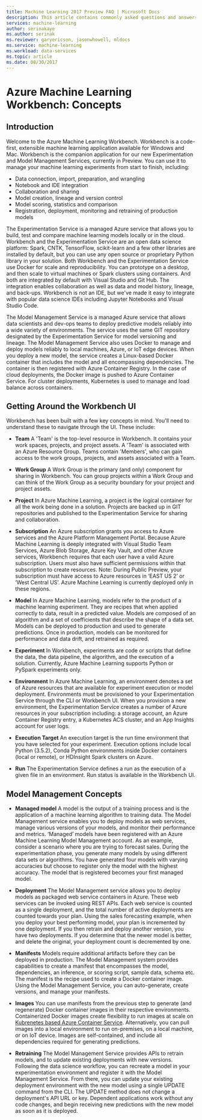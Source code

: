 ```yaml
---
title: Machine Learning 2017 Preview FAQ | Microsoft Docs
description: This article contains commonly asked questions and answers
services: machine-learning
author: serinakaye
ms.author: serinak
ms.reviewer: garyericson, jasonwhowell, mldocs
ms.service: machine-learning
ms.workload: data-services
ms.topic: article
ms.date: 08/30/2017 
---
```


# Azure Machine Learning Workbench: Concepts

## Introduction

Welcome to the Azure Machine Learning Workbench. Workbench is a code-first, extensible machine learning application available for Windows and Mac. Workbench is the companion application for our new Experimentation and Model Management Services, currently in Preview. You can use it to manage your machine learning experiments from start to finish, including:
- Data connection, import, preparation, and wrangling 
- Notebook and IDE integration
- Collaboration and sharing
- Model creation, lineage and version control
- Model scoring, statistics and comparison
- Registration, deployment, monitoring and retraining of production models
 
The Experimentation Service is a managed Azure service that allows you to build, test and compare machine learning models locally or in the cloud. Workbench and the Experimentation Service are an open data science platform: Spark, CNTK, TensorFlow, scikit-learn and a few other libraries are installed by default, but you can use any open source or proprietary Python library in your solution. Both Workbench and the Experimentation Service use Docker for scale and reproducibility. You can prototype on a desktop, and then scale to virtual machines or Spark clusters using containers. And both are  integrated by default with Visual Studio and Git Hub. The integration enables collaboration as well as data and model history, lineage, and back-ups. Workbench is not an IDE, but we've made it easy to integrate with popular data science IDEs including Jupyter Notebooks and Visual Studio Code.   

The Model Management Service is a managed Azure service that allows data scientists and dev-ops teams to deploy predictive models reliably into a wide variety of environments. The service uses the same GIT repository designated by the Experimentation Service for model versioning and lineage. The Model Management Service also uses Docker to manage and deploy models reliably to local machines, Azure, or IoT edge devices. When you deploy a new model, the service creates a Linux-based Docker container that includes the model and all encompassing dependencies. The container is then registered with Azure Container Registry. In the case of cloud deployments, the Docker image is pushed to Azure Container Service. For cluster deployments, Kubernetes is used to manage and load balance across containers. 

## Getting Around the Workbench UI

Workbench has been built with a few key concepts in mind. You'll need to understand these to navigate through the UI. These include:


- **Team** A 'Team' is the top-level resource in Workbench. It contains your work spaces, projects, and project assets. A 'Team' is associated with an Azure Resource Group. Teams contain 'Members', who can gain access to the work groups, projects, and assets associated with a Team. 


- **Work Group** A Work Group is the primary (and only) component for sharing in Workbench. You can group projects within a Work Group and can think of the Work Group as a security boundary for your project and project assets.  


- **Project** In Azure Machine Learning, a project is the logical container for all the work being done in a solution. Projects are backed up in GIT repositories and published to the Experimentation Service for sharing and collaboration.  


- **Subscription** An Azure subscription grants you access to Azure services and the Azure Platform Management Portal. Because Azure Machine Learning is deeply integrated with Visual Studio Team Services, Azure Blob Storage, Azure Key Vault, and other Azure services, Workbench requires that each user have a valid Azure subscription. Users must also have sufficient permissions within that subscription to create resources. Note: During Public Preview, your subscription must have access to Azure resources in ‘EAST US 2’ or ‘West Central US’. Azure Machine Learning is currently deployed only in these regions.
 

- **Model** In Azure Machine Learning, models refer to the product of a machine learning experiment. They are recipes that when applied correctly to data, result in a predicted value. Models are composed of an algorithm and a set of coefficients that describe the shape of a data set. Models can be deployed to production and used to generate predictions. Once in production, models can be monitored for performance and data drift, and retrained as required. 


- **Experiment** In Workbench, experiments are code or scripts that define the data, the data pipeline, the algorithm, and the execution of a solution. Currently, Azure Machine Learning supports Python or PySpark experiments only. 
 

- **Environment** In Azure Machine Learning, an environment denotes a set of Azure resources that are available for experiment execution or model deployment. Environments must be provisioned to your Experimentation Service through the CLI or Workbench UI. When you provision a new environment, the Experimentation Service creates a number of Azure resources in your subscription including: a storage account, an Azure Container Registry entry, a Kubernetes ACS cluster, and an App Insights account for user logs.  


- **Execution Target** An execution target is the run time environment that you have selected for your experiment. Execution options include local Python (3.5.2), Conda Python environments inside Docker containers (local or remote), or HDInsight Spark clusters on Azure.

 
- **Run** The Experimentation Service defines a run as the execution of a given file in an environment. Run status is available in the Workbench UI. 


## Model Management Concepts

- **Managed model** A model is the output of a training process and is the application of a machine learning algorithm to training data. The Model Management service enables you to deploy models as web services, manage various versions of your models, and monitor their performance and metrics. ‘Managed’ models have been registered with an Azure Machine Learning Model Management account. As an example, consider a scenario where you are trying to forecast sales. During the experimentation phase, you generate many models by using different data sets or algorithms. You have generated four models with varying accuracies but choose to register only the model with the highest accuracy. The model that is registered becomes your first managed model.
 

- **Deployment** The Model Management service allows you to deploy models as packaged web service containers in Azure. These web services can be invoked using REST APIs. Each web service is counted as a single deployment, and the total number of active deployments are counted towards your plan. Using the sales forecasting example, when you deploy your best performing model, your plan is incremented by one deployment. If you then retrain and deploy another version, you have two deployments. If you determine that the newer model is better, and delete the original, your deployment count is decremented by one.  


- **Manifests** Models require additional artifacts before they can be deployed in production. The Model Management system provides capabilities to create a manifest that encompasses the model, dependencies, an inference, or scoring script, sample data, schema etc. The manifest is the  recipe used to create a Docker container image. Using the Model Management Service, you can auto-generate, create versions, and manage your manifests. 


- **Images** You can use manifests from the previous step to generate (and regenerate) Docker container images in their respective environments. Containerized Docker images create flexibility to run  images at scale on [Kubrenetes based Azure Container Service](https://docs.microsoft.com/en-us/azure/container-service/kubernetes/container-service-kubernetes-walkthrough). Alternatively, you can pull images into a local environment to run on-premises, on a local machine, or on IoT device. Images are self-contained, and include all dependencies required for generating predictions. 


- **Retraining** The Model Management Service provides APIs to retrain models, and to update existing deployments with new versions. Following the data science workflow, you can recreate a model in your experimentation environment and register it with the Model Management Service. From there, you can update your  existing deployment environment with the new model using a single UPDATE command from the CLI. The UPDATE method does not change a deployment's API URL or key. Dependent applications work without any code changes, and begin receiving new predictions with the new model as soon as it is deployed.

